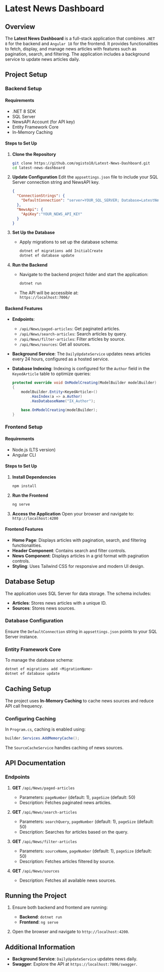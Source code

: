 # Latest News Dashboard

## Overview
The **Latest News Dashboard** is a full-stack application that combines `.NET 8` for the backend and `Angular 18` for the frontend. It provides functionalities to fetch, display, and manage news articles with features such as pagination, search, and filtering. The application includes a background service to update news articles daily.

## Project Setup

### Backend Setup

#### Requirements
- .NET 8 SDK
- SQL Server
- NewsAPI Account (for API key)
- Entity Framework Core
- In-Memory Caching

#### Steps to Set Up

1. **Clone the Repository**
    ```bash
    git clone https://github.com/ogisto10/Latest-News-Dashboard.git
    cd latest-news-dashboard
    ```

2. **Update Configuration**
   Edit the `appsettings.json` file to include your SQL Server connection string and NewsAPI key.
    ```json
    {
      "ConnectionStrings": {
        "DefaultConnection": "server=YOUR_SQL_SERVER; Database=LatestNewsDB; Trusted_Connection=True; TrustServerCertificate=True;"
      },
      "NewsApi": {
        "ApiKey":"YOUR_NEWS_API_KEY"
      }
    }
    ```

3. **Set Up the Database**
    - Apply migrations to set up the database schema:
      ```bash
      dotnet ef migrations add InitialCreate
      dotnet ef database update
      ```

4. **Run the Backend**
    - Navigate to the backend project folder and start the application:
      ```bash
      dotnet run
      ```

    - The API will be accessible at:  
      `https://localhost:7006/`

#### Backend Features
- **Endpoints**:
  - `/api/News/paged-articles`: Get paginated articles.
  - `/api/News/search-articles`: Search articles by query.
  - `/api/News/filter-articles`: Filter articles by source.
  - `/api/News/sources`: Get all sources.

- **Background Service**:
    The `DailyUpdateService` updates news articles every 24 hours, configured as a hosted service.

- **Database Indexing**:
    Indexing is configured for the `Author` field in the `KeyedArticle` table to optimize queries:
    ```csharp
    protected override void OnModelCreating(ModelBuilder modelBuilder)
    {
        modelBuilder.Entity<KeyedArticle>()
            .HasIndex(a => a.Author)
            .HasDatabaseName("IX_Author");

        base.OnModelCreating(modelBuilder);
    }
    ```

### Frontend Setup

#### Requirements
- Node.js (LTS version)
- Angular CLI

#### Steps to Set Up

1. **Install Dependencies**
    ```bash
    npm install
    ```

2. **Run the Frontend**
    ```bash
    ng serve
    ```

3. **Access the Application**
   Open your browser and navigate to:  
   `http://localhost:4200`

#### Frontend Features
- **Home Page**: Displays articles with pagination, search, and filtering functionalities.
- **Header Component**: Contains search and filter controls.
- **News Component**: Displays articles in a grid format with pagination controls.
- **Styling**: Uses Tailwind CSS for responsive and modern UI design.

## Database Setup

The application uses SQL Server for data storage. The schema includes:
- **Articles**: Stores news articles with a unique ID.
- **Sources**: Stores news sources.

### Database Configuration
Ensure the `DefaultConnection` string in `appsettings.json` points to your SQL Server instance.

### Entity Framework Core
To manage the database schema:
  ```bash
  dotnet ef migrations add <MigrationName>
  dotnet ef database update
  ```

## Caching Setup

The project uses **In-Memory Caching** to cache news sources and reduce API call frequency.

### Configuring Caching
In `Program.cs`, caching is enabled using:
```csharp
builder.Services.AddMemoryCache();
```
The `SourceCacheService` handles caching of news sources.

## API Documentation

### Endpoints

1. **GET** `/api/News/paged-articles`
    - Parameters: `pageNumber` (default: 1), `pageSize` (default: 50)
    - Description: Fetches paginated news articles.

2. **GET** `/api/News/search-articles`
    - Parameters: `searchQuery`, `pageNumber` (default: 1), `pageSize` (default: 50)
    - Description: Searches for articles based on the query.

3. **GET** `/api/News/filter-articles`
    - Parameters: `sourceName`, `pageNumber` (default: 1), `pageSize` (default: 50)
    - Description: Fetches articles filtered by source.

4. **GET** `/api/News/sources`
    - Description: Fetches all available news sources.

## Running the Project

1. Ensure both backend and frontend are running:
   - **Backend**: `dotnet run`
   - **Frontend**: `ng serve`

2. Open the browser and navigate to `http://localhost:4200`.

## Additional Information

- **Background Service**: `DailyUpdateService` updates news daily.
- **Swagger**: Explore the API at `https://localhost:7006/swagger`.
